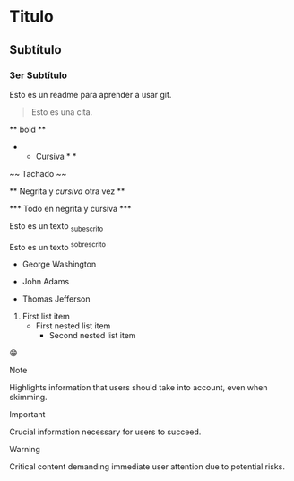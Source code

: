 # Titulo

## Subtítulo

### 3er Subtítulo

Esto es un readme para aprender a usar git.

> Esto es una cita.

** bold **

* * Cursiva * *

~~ Tachado ~~

** Negrita y _cursiva_ otra vez **

*** Todo en negrita y cursiva ***

Esto es un texto <sub> subescrito </sub>

Esto es un texto <sup> sobrescrito </sup>

- George Washington
* John Adams
+ Thomas Jefferson

1. First list item
   - First nested list item
     - Second nested list item

:grin:

> [!NOTE]
> Highlights information that users should take into account, even when skimming.

> [!IMPORTANT]
> Crucial information necessary for users to succeed.

> [!WARNING]
> Critical content demanding immediate user attention due to potential risks.
